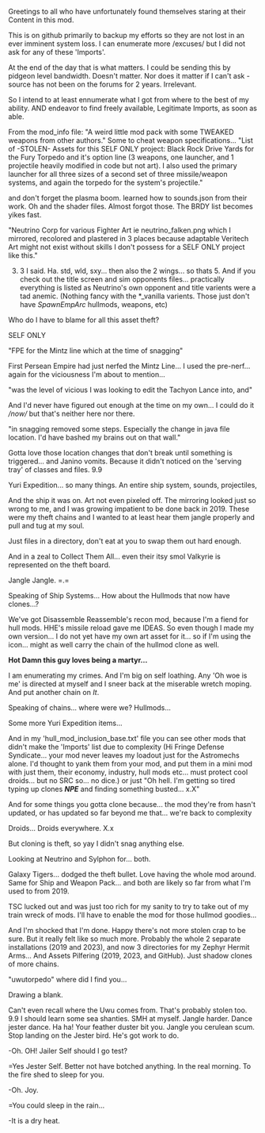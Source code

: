 Greetings to all who have unfortunately found themselves staring at their Content in this mod.

This is on github primarily to backup my efforts so they are not lost in an ever imminent
system loss. I can enumerate more /excuses/ but I did not ask for any of these 'Imports'.

At the end of the day that is what matters. I could be sending this by pidgeon level bandwidth.
Doesn't matter. Nor does it matter if I can't ask -source has not been on the forums for
2 years. Irrelevant.

So I intend to at least ennumerate what I got from where to the best of my ability. AND endeavor
to find freely available, Legitimate Imports, as soon as able.

From the mod_info file:
"A weird little mod pack with some TWEAKED weapons from other authors."
Some to cheat weapon specifications...
"List of -STOLEN- Assets for this SELF ONLY project: Black Rock Drive Yards for the Fury Torpedo and it's
option line (3 weapons, one launcher, and 1 projectile heavily modified in code but not art). I also used
the primary launcher for all three sizes of a second set of three missile/weapon systems, and again
the torpedo for the system's projectile."

and don't forget the plasma boom. learned how to sounds.json from their work.
Oh and the shader files. Almost forgot those. The BRDY list becomes yikes fast.

"Neutrino Corp for various Fighter Art ie neutrino_falken.png which I mirrored, recolored and
plastered in 3 places because adaptable Veritech Art might not exist without skills I don't possess for
a SELF ONLY project like this."

3. 3 I said. Ha. std, wld, sxy... then also the 2 wings... so thats 5. And if you check out the title
screen and sim opponents files... practically everything is listed as Neutrino's own opponent and title
varients were a tad anemic. (Nothing fancy with the *_vanilla varients. Those just don't have *SpawnEmpArc*
hullmods, weapons, etc)

Who do I have to blame for all this asset theft?

SELF ONLY

"FPE for the Mintz line which at the time of snagging"

First Persean Empire had just nerfed the Mintz Line... I used the pre-nerf... again for the
viciousness I'm about to mention...

"was the level of vicious I was looking to edit the Tachyon Lance into, and"

And I'd never have figured out enough at the time on my own... I could do it */now/*
but that's neither here nor there.

"in snagging removed some steps. Especially the change in java file location. I'd have
bashed my brains out on that wall."

Gotta love those location changes that don't break until something is triggered... and Janino vomits.
Because it didn't noticed on the 'serving tray' of classes and files. 9.9

Yuri Expedition... so many things. An entire ship system, sounds, projectiles,

And the ship it was on. Art not even pixeled off. The mirroring looked just so wrong to me, and
I was growing impatient to be done back in 2019. These were my theft chains and I wanted to
at least hear them jangle properly and pull and tug at my soul.

Just files in a directory, don't eat at you to swap them out hard enough.

And in a zeal to Collect Them All... even their itsy smol Valkyrie is represented on the theft board.

Jangle Jangle. =.=

Speaking of Ship Systems... How about the Hullmods that now have clones...?

We've got Disassemble Reassemble's recon mod, because I'm a fiend for hull mods.
HHE's missile reload gave me IDEAS. So even though I made my own version... I do not
yet have my own art asset for it... so if I'm using the icon... might as well
carry the chain of the hullmod clone as well.

**Hot Damn this guy loves being a martyr...**

I am enumerating my crimes. And I'm big on self loathing. Any 'Oh woe is me' is directed
at myself and I sneer back at the miserable wretch moping. And put another chain on *It*.

Speaking of chains... where were we? Hullmods...

Some more Yuri Expedition items...

And in my 'hull_mod_inclusion_base.txt' file you can see other mods that didn't make the 'Imports'
list due to complexity (Hi Fringe Defense Syndicate... your mod never leaves my loadout just
for the Astromechs alone. I'd thought to yank them from your mod, and put them in a mini mod
with just them, their economy, industry, hull mods etc... must protect cool droids...
but no SRC so... no dice.) or just "Oh hell. I'm getting so tired typing up clones ***NPE*** and
finding something busted... x.X"

And for some things you gotta clone because... the mod they're from hasn't updated, or has
updated so far beyond me that... we're back to complexity

Droids... Droids everywhere. X.x

But cloning is theft, so yay I didn't snag anything else.

Looking at Neutrino and Sylphon for... both.

Galaxy Tigers... dodged the theft bullet. Love having the whole mod around.
Same for Ship and Weapon Pack... and both are likely so far from what I'm used to from 2019.

TSC lucked out and was just too rich for my sanity to try to take out of my train wreck of mods.
I'll have to enable the mod for those hullmod goodies...

And I'm shocked that I'm done. Happy there's not more stolen crap to be sure. But it really
felt like so much more. Probably the whole 2 separate installations (2019 and 2023), and now 3 directories
for my Zephyr Hermit Arms... And Assets Pilfering (2019, 2023, and GitHub). Just shadow clones of more chains.

"uwutorpedo" where did I find you...

Drawing a blank.

Can't even recall where the Uwu comes from. That's probably stolen too. 9.9 I should learn some sea shanties.
SMH at myself. Jangle harder. Dance jester dance. Ha ha! Your feather duster bit you. Jangle you cerulean scum.
Stop landing on the Jester bird. He's got work to do.

-Oh. OH! Jailer Self should I go test?

=Yes Jester Self. Better not have botched anything. In the real morning. To the fire shed to sleep for you.

-Oh. Joy.

=You could sleep in the rain...

-It is a dry heat.
